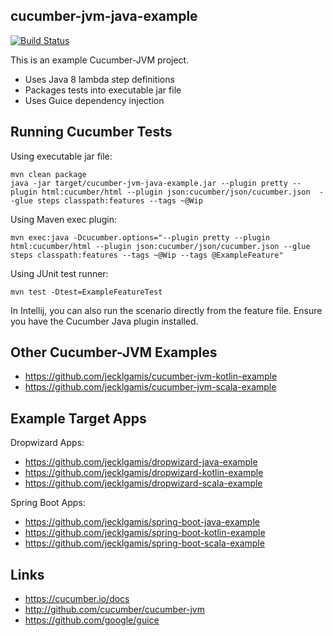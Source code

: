 ## cucumber-jvm-java-example

[![Build Status](https://travis-ci.org/jecklgamis/cucumber-jvm-java-example.svg?branch=master)](https://travis-ci.org/jecklgamis/cucumber-jvm-java-example)

This is an example Cucumber-JVM project.

* Uses Java 8 lambda step definitions
* Packages tests into executable jar file
* Uses Guice dependency injection

## Running Cucumber Tests

Using executable jar file:
```
mvn clean package
java -jar target/cucumber-jvm-java-example.jar --plugin pretty --plugin html:cucumber/html --plugin json:cucumber/json/cucumber.json  --glue steps classpath:features --tags ~@Wip
```

Using Maven exec plugin:
```
mvn exec:java -Dcucumber.options="--plugin pretty --plugin html:cucumber/html --plugin json:cucumber/json/cucumber.json --glue steps classpath:features --tags ~@Wip --tags @ExampleFeature"
```

Using JUnit test runner:
```
mvn test -Dtest=ExampleFeatureTest
```

In Intellij, you can also run the scenario directly from the feature file. Ensure you have the Cucumber Java 
plugin installed.

## Other Cucumber-JVM Examples 

* https://github.com/jecklgamis/cucumber-jvm-kotlin-example
* https://github.com/jecklgamis/cucumber-jvm-scala-example

## Example Target Apps

Dropwizard Apps:
* https://github.com/jecklgamis/dropwizard-java-example
* https://github.com/jecklgamis/dropwizard-kotlin-example
* https://github.com/jecklgamis/dropwizard-scala-example

Spring Boot Apps:
* https://github.com/jecklgamis/spring-boot-java-example
* https://github.com/jecklgamis/spring-boot-kotlin-example
* https://github.com/jecklgamis/spring-boot-scala-example

## Links

* https://cucumber.io/docs
* http://github.com/cucumber/cucumber-jvm
* https://github.com/google/guice

